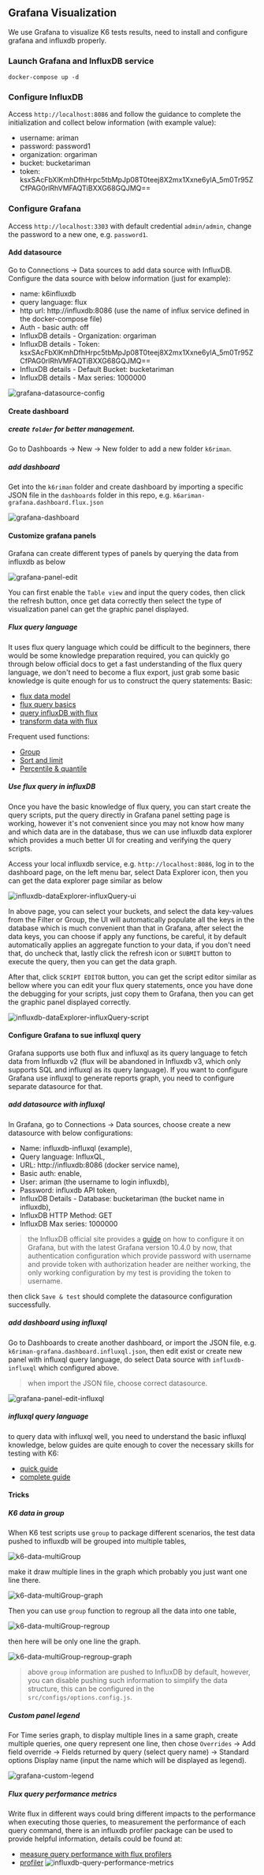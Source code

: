 Grafana Visualization
--

We use Grafana to visualize K6 tests results, need to install and configure grafana and influxdb properly.

### Launch Grafana and InfluxDB service
```shell
docker-compose up -d
```

### Configure InfluxDB
Access `http://localhost:8086` and follow the guidance to complete the initialization and collect below information (with example value):
- username: ariman
- password: password1
- organization: orgariman
- bucket: bucketariman
- token: ksxSAcFbXlKmhDfhHrpc5tbMpJp08T0teej8X2mx1Xxne6yIA_5m0Tr95ZCfPAG0rlRhVMFAQTiBXXG68GQJMQ==

### Configure Grafana
Access `http://localhost:3303` with default credential `admin/admin`, change the password to a new one, e.g. `password1`.

#### Add datasource
Go to Connections -> Data sources to add data source with InfluxDB.
Configure the data source with below information (just for example):
- name: k6influxdb
- query language: flux
- http url: http://influxdb:8086 (use the name of influx service defined in the docker-compose file)
- Auth - basic auth: off
- InfluxDB details - Organization: orgariman
- InfluxDB details - Token: ksxSAcFbXlKmhDfhHrpc5tbMpJp08T0teej8X2mx1Xxne6yIA_5m0Tr95ZCfPAG0rlRhVMFAQTiBXXG68GQJMQ==
- InfluxDB details - Default Bucket: bucketariman
- InfluxDB details - Max series: 1000000

![grafana-datasource-config](../docs/images/grafana-datasource-config.png)

#### Create dashboard

##### create `folder` for better management.
Go to Dashboards -> New -> New folder to add a new folder `k6riman`.

##### add dashboard
Get into the `k6riman` folder and create dashboard by importing a specific JSON file in the `dashboards` folder in this repo,
e.g. `k6ariman-grafana.dashboard.flux.json`

![grafana-dashboard](../docs/images/grafana-dashboard.png)

#### Customize grafana panels
Grafana can create different types of panels by querying the data from influxdb as below

![grafana-panel-edit](../docs/images/grafana-panel-edit.png)

You can first enable the `Table view` and input the query codes, then click the refresh button, once get data correctly then select the type of visualization panel can get the graphic panel displayed.

##### Flux query language
It uses flux query language which could be difficult to the beginners, there would be some knowledge preparation required, you can quickly go through below official docs to get a fast understanding of the flux query language, we don't need to become a flux export, just grab some basic knowledge is quite enough for us to construct the query statements:
Basic:
- [flux data model](https://docs.influxdata.com/flux/v0/get-started/data-model/)
- [flux query basics](https://docs.influxdata.com/flux/v0/get-started/query-basics/)
- [query influxDB with flux](https://docs.influxdata.com/influxdb/v2/query-data/get-started/query-influxdb/)
- [transform data with flux](https://docs.influxdata.com/influxdb/v2/query-data/get-started/transform-data/)

Frequent used functions:
- [Group](https://docs.influxdata.com/influxdb/v2/query-data/flux/group-data/)
- [Sort and limit](https://docs.influxdata.com/influxdb/v2/query-data/flux/sort-limit/)
- [Percentile & quantile](https://docs.influxdata.com/influxdb/v2/query-data/flux/percentile-quantile/)

##### Use flux query in influxDB
Once you have the basic knowledge of flux query, you can start create the query scripts, put the query directly in Grafana panel setting page is working, however it's not convenient since you may not know how many and which data are in the database, thus we can use influxdb data explorer which provides a much better UI for creating and verifying the query scripts.

Access your local influxdb service, e.g. `http://localhost:8086`, log in to the dashboard page, on the left menu bar, select Data Explorer icon, then you can get the data explorer page similar as below

![influxdb-dataExplorer-influxQuery-ui](../docs/images/influxdb-dataExplorer-fluxQuery-ui.png)

In above page, you can select your buckets, and select the data key-values from the Filter or Group, the UI will automatically populate all the keys in the database which is much convenient than that in Grafana, after select the data keys, you can choose if apply any functions, be careful, it by default automatically applies an aggregate function to your data, if you don't need that, do uncheck that, lastly click the refresh icon or `SUBMIT` button to execute the query, then you can get the data graph.

After that, click `SCRIPT EDITOR` button, you can get the script editor similar as bellow where you can edit your flux query statements, once you have done the debugging for your scripts, just copy them to Grafana, then you can get the graphic panel displayed correctly.

![influxdb-dataExplorer-influxQuery-script](../docs/images/influxdb-dataExplorer-fluxQuery-script.png)


#### Configure Grafana to sue influxql query
Grafana supports use both flux and influxql as its query language to fetch data from Influxdb v2 (flux will be abandoned in Influxdb v3, which only supports SQL and influxql as its query language). If you want to configure Grafana use influxql to generate reports graph, you need to configure separate datasource for that.

##### add datasource with influxql
In Grafana, go to Connections -> Data sources, choose create a new datasource with below configurations:
- Name: influxdb-influxql (example),
- Query language: InfluxQL,
- URL: http://influxdb:8086 (docker service name),
- Basic auth: enable,
- User: ariman (the username to login influxdb),
- Password: influxdb API token,
- InfluxDB Details - Database: bucketariman (the bucket name in influxdb),
- InfluxDB HTTP Method: GET
- InfluxDB Max series: 1000000

> the InfluxDB official site provides a [guide](https://docs.influxdata.com/influxdb/v2/tools/grafana/?t=InfluxQL#Copyright) on how to configure it on Grafana, but with the latest Grafana version 10.4.0 by now, that authentication configuration which provide password with username and provide token with authorization header are neither working, the only working configuration by my test is providing the token to username.

then click `Save & test` should complete the datasource configuration successfully.

##### add dashboard using influxql
Go to Dashboards to create another dashboard, or import the JSON file, e.g. `k6riman-grafana.dashboard.influxql.json`, then edit exist or create new panel with influxql query language, do select Data source with `influxdb-influxql` which configured above.

> when import the JSON file, choose correct datasource.

![grafana-panel-edit-influxql](../docs/images/grafana-panel-edit-influxql.png)

##### influxql query language
to query data with influxql well, you need to understand the basic influxql knowledge, below guides are quite enough to cover the necessary skills for testing with K6:
- [quick guide](https://docs.influxdata.com/influxdb/v2/query-data/influxql/explore-data/)
- [complete guide](https://docs.influxdata.com/influxdb/v1/query_language/)

#### Tricks

##### K6 data in group
When K6 test scripts use `group` to package different scenarios, the test data pushed to influxdb will be grouped into multiple tables,

![k6-data-multiGroup](../docs/images/k6-data-multiGroup.png)

make it draw multiple lines in the graph which probably you just want one line there.

![k6-data-multiGroup-graph](../docs/images/k6-data-multiGroup.graph.png)

Then you can use `group` function to regroup all the data into one table,

![k6-data-multiGroup-regroup](../docs/images/k6-data-multiGroup-regroup.png)

then here will be only one line the graph.

![k6-data-multiGroup-regroup-graph](../docs/images/k6-data-multiGroup-regroup.graph.png)

> above `group` information are pushed to InfluxDB by default, however, you can disable pushing such information to simplify the data structure, this can be configured in the `src/configs/options.config.js`.

##### Custom panel legend
For Time series graph, to display multiple lines in a same graph, create multiple queries, one query represent one line, then chose `Overrides` -> Add field override -> Fields returned by query (select query name) -> Standard options Display name (input the name which will be displayed as legend).

![grafana-custom-legend](../docs/images/grafana-custom-legend.png)

##### Flux query performance metrics
Write flux in different ways could bring different impacts to the performance when executing those queries, to measurement the performance of each query command, there is an influxdb profiler package can be used to provide helpful information, details could be found at:
- [measure query performance with flux profilers](https://docs.influxdata.com/influxdb/v2/query-data/optimize-queries/#measure-query-performance-with-flux-profilers)
- [profiler](https://docs.influxdata.com/flux/v0/stdlib/profiler/)
![influxdb-query-performance-metrics](../docs/images/influxdb-query-performance-metrics.png)




